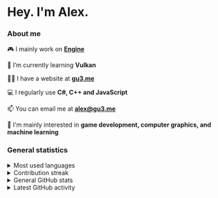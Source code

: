 <h1>Hey. I'm Alex.</h1>

### About me

🎮 I mainly work on <b><a href="https://github.com/xezno/Engine">Engine</a></b>

🌱 I’m currently learning <b>Vulkan</b>

👨‍💻 I have a website at <b><a href="https://gu3.me/">gu3.me</a></b>

💻 I regularly use <b>C#, C++ and JavaScript</b>

📫 You can email me at <b><a href="mailto:alex@gu3.me">alex@gu3.me</a></b>

🤔 I'm mainly interested in <b>game development, computer graphics, and machine learning</b>

### General statistics

<details>
  <summary>Most used languages</summary>
  <img
    src="https://github-readme-stats.vercel.app/api/top-langs?username=xezno&show_icons=true&locale=en&layout=compact&langs_count=6&theme=dark"
    alt="Most Used Languages">
</details>

<details>
  <summary>Contribution streak</summary>
  <img
    src="https://github-readme-streak-stats.herokuapp.com/?user=xezno&theme=dark" 
    alt="Streak Stats">
</details>

<details>
  <summary>General GitHub stats</summary>
  <img
    src="https://github-readme-stats.vercel.app/api?username=xezno&hide=contribs,prs&show_icons=true&count_private=true&line_height=30&custom_title=General GitHub Stats&theme=dark"
    alt="General Stats">
</details>

<details>
  <summary>Latest GitHub activity</summary>
  <br>
  
<!--START_SECTION:activity-->
1. ❌ Closed PR [#7](https://github.com/ThemeParkWorld/OpenTPW/pull/7) in [ThemeParkWorld/OpenTPW](https://github.com/ThemeParkWorld/OpenTPW)
2. ❌ Closed PR [#3](https://github.com/ThemeParkWorld/OpenTPW/pull/3) in [ThemeParkWorld/OpenTPW](https://github.com/ThemeParkWorld/OpenTPW)
3. 🎉 Merged PR [#5](https://github.com/ThemeParkWorld/OpenTPW/pull/5) in [ThemeParkWorld/OpenTPW](https://github.com/ThemeParkWorld/OpenTPW)
4. 💪 Opened PR [#5](https://github.com/ThemeParkWorld/OpenTPW/pull/5) in [ThemeParkWorld/OpenTPW](https://github.com/ThemeParkWorld/OpenTPW)
5. 🎉 Merged PR [#4](https://github.com/ThemeParkWorld/OpenTPW/pull/4) in [ThemeParkWorld/OpenTPW](https://github.com/ThemeParkWorld/OpenTPW)
<!--END_SECTION:activity-->
</details>
